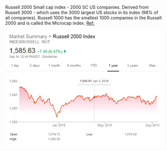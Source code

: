 Russell 2000 Small cap index - 2000 SC US companies. Derived from Russell 3000 - which uses the 3000 largest US stocks in its index (98% of all companies). Russell 1000 has the smallest 1000 companies in the Russell 2000 and is called the Microcap index. 
[Ref:](https://www.investopedia.com/terms/r/russell2000.asp) 

![Russell 2000 chart](https://github.com/iShankar/Investment-Software/blob/master/images/Russell%202000%20SC%20Index.png)
